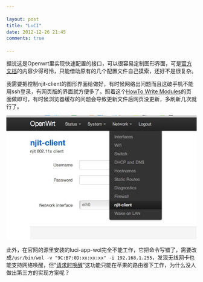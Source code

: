 ```yaml
---

layout: post
title: "LuCI"
date: 2012-12-26 21:45
comments: true

---
```

据说这是Openwrt里实现快速配置的接口，可以很容易定制图形界面，可是[官方文档](http://luci.subsignal.org/trac/wiki/Documentation)的内容少得可怜，只能借助原有的几个配置文件自己摸索，还好不是很复杂。

我需要把控制njit-client的图形界面给做好，有时候网络出问题而且这破手机不能用ssh登录，有网页版的界面就方便多了。照着这个[HowTo Write Modules](http://luci.subsignal.org/trac/wiki/Documentation/ModulesHowTo)的页面做即可，有时候浏览器缓存的问题会导致更新文件后网页没更新，多刷新几次就行了。

![Openwrt](/media/pic/openwrt-LuCI.jpg)

此外，在官网的源里安装的luci-app-wol完全不能工作，它把命令写错了，需要改成`/usr/bin/wol -v "9C:B7:0D:xx:xx:xx" -i 192.168.1.255`，发现无线网卡也能支持网络唤醒，但“[请求时唤醒](http://support.apple.com/kb/HT3774?viewlocale=zh_CN)”这功能只能在苹果的路由器下工作，为什么没人做出第三方的实现方案呢？